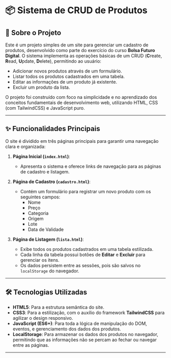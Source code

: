 # 📦 Sistema de CRUD de Produtos

## 📝 Sobre o Projeto

Este é um projeto simples de um site para gerenciar um cadastro de produtos, desenvolvido como parte do exercício do curso **Bolsa Futuro Digital**. O sistema implementa as operações básicas de um CRUD (**C**reate, **R**ead, **U**pdate, **D**elete), permitindo ao usuário:

*   Adicionar novos produtos através de um formulário.
*   Listar todos os produtos cadastrados em uma tabela.
*   Editar as informações de um produto já existente.
*   Excluir um produto da lista.

O projeto foi construído com foco na simplicidade e no aprendizado dos conceitos fundamentais de desenvolvimento web, utilizando HTML, CSS (com TailwindCSS) e JavaScript puro.

---

## ✨ Funcionalidades Principais

O site é dividido em três páginas principais para garantir uma navegação clara e organizada:

1.  **Página Inicial (`index.html`)**:
    *   Apresenta o sistema e oferece links de navegação para as páginas de cadastro e listagem.

2.  **Página de Cadastro (`cadastro.html`)**:
    *   Contém um formulário para registrar um novo produto com os seguintes campos:
        *   Nome
        *   Preço
        *   Categoria
        *   Origem
        *   Lote
        *   Data de Validade

3.  **Página de Listagem (`lista.html`)**:
    *   Exibe todos os produtos cadastrados em uma tabela estilizada.
    *   Cada linha da tabela possui botões de **Editar** e **Excluir** para gerenciar os itens.
    *   Os dados persistem entre as sessões, pois são salvos no `localStorage` do navegador.

---

## 🛠️ Tecnologias Utilizadas

*   **HTML5**: Para a estrutura semântica do site.
*   **CSS3**: Para a estilização, com o auxílio do framework **TailwindCSS** para agilizar o design responsivo.
*   **JavaScript (ES6+)**: Para toda a lógica de manipulação do DOM, eventos, e gerenciamento dos dados dos produtos.
*   **LocalStorage**: Para armazenar os dados dos produtos no navegador, permitindo que as informações não se percam ao fechar ou navegar entre as páginas.

---
